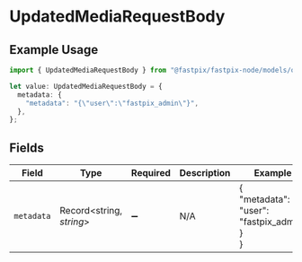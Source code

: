 # UpdatedMediaRequestBody

## Example Usage

```typescript
import { UpdatedMediaRequestBody } from "@fastpix/fastpix-node/models/operations";

let value: UpdatedMediaRequestBody = {
  metadata: {
    "metadata": "{\"user\":\"fastpix_admin\"}",
  },
};
```

## Fields

| Field                                       | Type                                        | Required                                    | Description                                 | Example                                     |
| ------------------------------------------- | ------------------------------------------- | ------------------------------------------- | ------------------------------------------- | ------------------------------------------- |
| `metadata`                                  | Record<string, *string*>                    | :heavy_minus_sign:                          | N/A                                         | {<br/>"metadata": {<br/>"user": "fastpix_admin"<br/>}<br/>} |